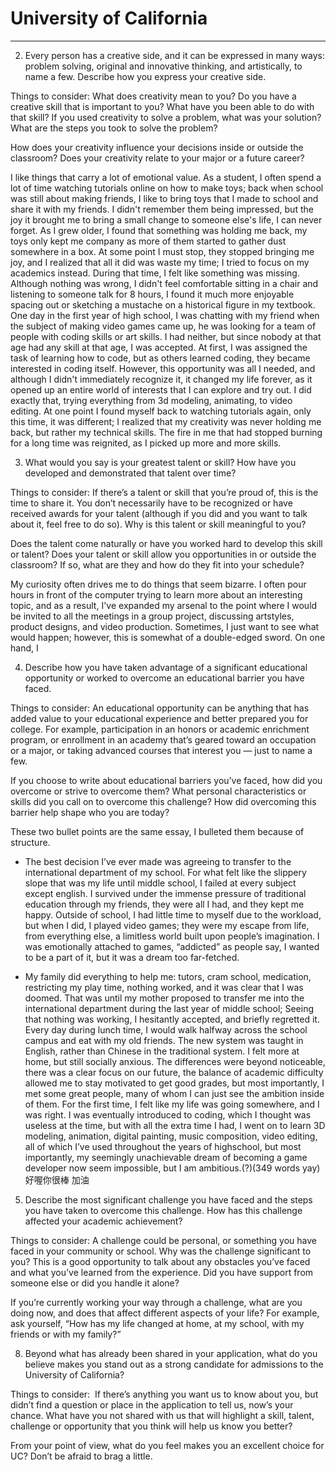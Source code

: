 # University of California
---


2. Every person has a creative side, and it can be expressed in many ways: problem solving, original and innovative thinking, and artistically, to name a few. Describe how you express your creative side.  

Things to consider: What does creativity mean to you? Do you have a creative skill that is important to you? What have you been able to do with that skill? If you used creativity to solve a problem, what was your solution? What are the steps you took to solve the problem?

How does your creativity influence your decisions inside or outside the classroom? Does your creativity relate to your major or a future career?


I like things that carry a lot of emotional value. As a student, I often spend a lot of time watching tutorials online on how to make toys; back when school was still about making friends, I like to bring toys that I made to school and share it with my friends. I didn't remember them being impressed, but the joy it brought me to bring a small change to someone else's life, I can never forget. As I grew older, I found that something was holding me back, my toys only kept me company as more of them started to gather dust somewhere in a box. At some point I must stop, they stopped bringing me joy, and I realized that all it did was waste my time; I tried to focus on my academics instead. During that time, I felt like something was missing. Although nothing was wrong, I didn't feel comfortable sitting in a chair and listening to someone talk for 8 hours, I found it much more enjoyable spacing out or sketching a mustache on a historical figure in my textbook. One day in the first year of high school, I was chatting with my friend when the subject of making video games came up, he was looking for a team of people with coding skills or art skills. I had neither, but since nobody at that age had any skill at that age, I was accepted. At first, I was assigned the task of learning how to code, but as others learned coding, they became interested in coding itself. However, this opportunity was all I needed, and although I didn't immediately recognize it, it changed my life forever, as it opened up an entire world of interests that I can explore and try out. I did exactly that, trying everything from 3d modeling, animating, to video editing. At one point I found myself back to watching tutorials again, only this time, it was different; I realized that my creativity was never holding me back, but rather my technical skills. The fire in me that had stopped burning for a long time was reignited, as I picked up more and more skills.
  

3. What would you say is your greatest talent or skill? How have you developed and demonstrated that talent over time?  

Things to consider: If there’s a talent or skill that you’re proud of, this is the time to share it. You don’t necessarily have to be recognized or have received awards for your talent (although if you did and you want to talk about it, feel free to do so). Why is this talent or skill meaningful to you?

Does the talent come naturally or have you worked hard to develop this skill or talent? Does your talent or skill allow you opportunities in or outside the classroom? If so, what are they and how do they fit into your schedule?

My curiosity often drives me to do things that seem bizarre. I often pour hours in front of the computer trying to learn more about an interesting topic, and as a result, I've expanded my arsenal to the point where I would be invited to all the meetings in a group project, discussing artstyles, product designs, and video production. Sometimes, I just want to see what would happen; however, this is somewhat of a double-edged sword. On one hand, I 


4. Describe how you have taken advantage of a significant educational opportunity or worked to overcome an educational barrier you have faced.

Things to consider: An educational opportunity can be anything that has added value to your educational experience and better prepared you for college. For example, participation in an honors or academic enrichment program, or enrollment in an academy that’s geared toward an occupation or a major, or taking advanced courses that interest you — just to name a few. 

If you choose to write about educational barriers you’ve faced, how did you overcome or strive to overcome them? What personal characteristics or skills did you call on to overcome this challenge? How did overcoming this barrier help shape who you are today?

  

These two bullet points are the same essay, I bulleted them because of structure.

-   The best decision I’ve ever made was agreeing to transfer to the international department of my school. For what felt like the slippery slope that was my life until middle school, I failed at every subject except english. I survived under the immense pressure of traditional education through my friends, they were all I had, and they kept me happy. Outside of school, I had little time to myself due to the workload, but when I did, I played video games; they were my escape from life, from everything else, a limitless world built upon people’s imagination. I was emotionally attached to games, “addicted” as people say, I wanted to be a part of it, but it was a dream too far-fetched. 
    
-   My family did everything to help me: tutors, cram school, medication, restricting my play time, nothing worked, and it was clear that I was doomed. That was until my mother proposed to transfer me into the international department during the last year of middle school; Seeing that nothing was working, I hesitantly accepted, and briefly regretted it. Every day during lunch time, I would walk halfway across the school campus and eat with my old friends. The new system was taught in English, rather than Chinese in the traditional system. I felt more at home, but still socially anxious. The differences were beyond noticeable, there was a clear focus on our future, the balance of academic difficulty allowed me to stay motivated to get good grades, but most importantly, I met some great people, many of whom I can just see the ambition inside of them. For the first time, I felt like my life was going somewhere, and I was right. I was eventually introduced to coding, which I thought was useless at the time, but with all the extra time I had, I went on to learn 3D modeling, animation, digital painting, music composition, video editing, all of which I’ve used throughout the years of highschool, but most importantly, my seemingly unachievable dream of becoming a game developer now seem impossible, but I am ambitious.(?)(349 words yay)好喔你很棒 加油
    

  

5. Describe the most significant challenge you have faced and the steps you have taken to overcome this challenge. How has this challenge affected your academic achievement?

Things to consider: A challenge could be personal, or something you have faced in your community or school. Why was the challenge significant to you? This is a good opportunity to talk about any obstacles you’ve faced and what you’ve learned from the experience. Did you have support from someone else or did you handle it alone?

If you’re currently working your way through a challenge, what are you doing now, and does that affect different aspects of your life? For example, ask yourself, “How has my life changed at home, at my school, with my friends or with my family?”

  

8. Beyond what has already been shared in your application, what do you believe makes you stand out as a strong candidate for admissions to the University of California?

Things to consider:  If there’s anything you want us to know about you, but didn’t find a question or place in the application to tell us, now’s your chance. What have you not shared with us that will highlight a skill, talent, challenge or opportunity that you think will help us know you better?

From your point of view, what do you feel makes you an excellent choice for UC? Don’t be afraid to brag a little.

